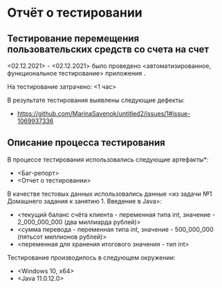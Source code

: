 # Отчёт о тестировании <Money Transfer>

## Тестирование перемещения пользовательских средств со счета на счет

<02.12.2021> - <02.12.2021> было проведено <автоматизированное, функциональное тестирование> приложения <IntelliJ IDEA>.

На тестирование затрачено: <1 час>

В результате тестирования выявлены следующие дефекты:
* <https://github.com/MarinaSavenok/untitled2/issues/1#issue-1069937336>


## Описание процесса тестирования

В процессе тестирования использовались следующие артефакты*:
* <Баг-репорт>
* <Отчет о тестировании>

В качестве тестовых данных использовались данные <из задачи №1 Домашнего задания к занятию 1. Введение в Java>:
* <текущий баланс счёта клиента - переменная типа int, значение - 2_000_000_000 (два миллиарда рублей)>
* <сумма перевода - переменная типа int, значение - 500_000_000 (пятьсот миллионов рублей)>
* <переменная для хранения итогового значения - тип int>

Тестирование производилось в следующем окружении:
* <Windows 10, x64>
* <Java 11.0.12.0>